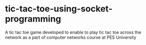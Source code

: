 # tic-tac-toe-using-socket-programming
A tic tac toe game developed to enable to play tic tac toe across the network as a part of computer networks course at PES University
